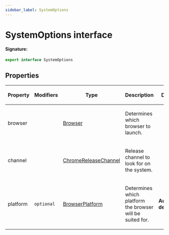 ```yaml
---
sidebar_label: SystemOptions
---
```


# SystemOptions interface

#### Signature:

```typescript
export interface SystemOptions
```

## Properties

<table><thead><tr><th>

Property

</th><th>

Modifiers

</th><th>

Type

</th><th>

Description

</th><th>

Default

</th></tr></thead>
<tbody><tr><td>

browser

</td><td>

</td><td>

[Browser](./browsers.browser.md)

</td><td>

Determines which browser to launch.

</td><td>

</td></tr>
<tr><td>

channel

</td><td>

</td><td>

[ChromeReleaseChannel](./browsers.chromereleasechannel.md)

</td><td>

Release channel to look for on the system.

</td><td>

</td></tr>
<tr><td>

platform

</td><td>

`optional`

</td><td>

[BrowserPlatform](./browsers.browserplatform.md)

</td><td>

Determines which platform the browser will be suited for.

</td><td>

**Auto-detected.**

</td></tr>
</tbody></table>
